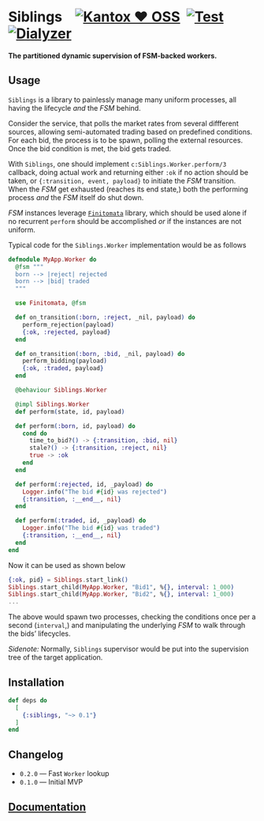 # Siblings    [![Kantox ❤ OSS](https://img.shields.io/badge/❤-kantox_oss-informational.svg)](https://kantox.com/)  [![Test](https://github.com/am-kantox/siblings/workflows/Test/badge.svg)](https://github.com/am-kantox/siblings/actions?query=workflow%3ATest)  [![Dialyzer](https://github.com/am-kantox/siblings/workflows/Dialyzer/badge.svg)](https://github.com/am-kantox/siblings/actions?query=workflow%3ADialyzer)

**The partitioned dynamic supervision of FSM-backed workers.**

## Usage

`Siblings` is a library to painlessly manage many uniform processes,
all having the lifecycle _and_ the _FSM_ behind.

Consider the service, that polls the market rates from several
diffferent sources, allowing semi-automated trading based
on predefined conditions. For each bid, the process is to be spawn,
polling the external resources. Once the bid condition is met,
the bid gets traded.

With `Siblings`, one should implement `c:Siblings.Worker.perform/3`
callback, doing actual work and returning either `:ok` if no action
should be taken, or `{:transition, event, payload}` to initiate the
_FSM_ transition. When the _FSM_ get exhausted (reaches its end state,)
both the performing process _and_ the _FSM_ itself do shut down.

_FSM_ instances leverage [`Finitomata`](https://hexdocs.pm/finitomata)
library, which should be used alone if no recurrent `perform` should be
accomplished _or_ if the instances are not uniform.

Typical code for the `Siblings.Worker` implementation would be as follows

```elixir
defmodule MyApp.Worker do
  @fsm """
  born --> |reject| rejected
  born --> |bid| traded
  """

  use Finitomata, @fsm

  def on_transition(:born, :reject, _nil, payload) do
    perform_rejection(payload)
    {:ok, :rejected, payload}
  end

  def on_transition(:born, :bid, _nil, payload) do
    perform_bidding(payload)
    {:ok, :traded, payload}
  end

  @behaviour Siblings.Worker

  @impl Siblings.Worker
  def perform(state, id, payload)

  def perform(:born, id, payload) do
    cond do
      time_to_bid?() -> {:transition, :bid, nil}
      stale?() -> {:transition, :reject, nil}
      true -> :ok
    end
  end

  def perform(:rejected, id, _payload) do
    Logger.info("The bid #{id} was rejected")
    {:transition, :__end__, nil}
  end

  def perform(:traded, id, _payload) do
    Logger.info("The bid #{id} was traded")
    {:transition, :__end__, nil}
  end
end
```

Now it can be used as shown below

```elixir
{:ok, pid} = Siblings.start_link()
Siblings.start_child(MyApp.Worker, "Bid1", %{}, interval: 1_000)
Siblings.start_child(MyApp.Worker, "Bid2", %{}, interval: 1_000)
...
```

The above would spawn two processes, checking the conditions once
per a second (`interval`,) and manipulating the underlying _FSM_ to
walk through the bids’ lifecycles.

_Sidenote:_ Normally, `Siblings` supervisor would be put into 
the supervision tree of the target application.

## Installation

```elixir
def deps do
  [
    {:siblings, "~> 0.1"}
  ]
end
```

## Changelog

* `0.2.0` — Fast `Worker` lookup
* `0.1.0` — Initial MVP

## [Documentation](https://hexdocs.pm/siblings)
